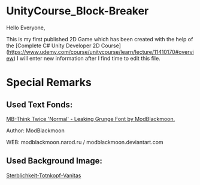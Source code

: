 # UnityCourse_Block-Breaker

Hello Everyone,

This is my first published 2D Game which has been created with the help of the [Complete C# Unity Developer 2D Course] (https://www.udemy.com/course/unitycourse/learn/lecture/11410170#overview)
I will enter new information after I find time to edit this file.

# Special Remarks

## Used Text Fonds:

[MB-Think Twice 'Normal' - Leaking Grunge Font by ModBlackmoon.](https://www.dafont.com/de/mb-think-twice.font)

Author: ModBlackmoon

WEB: modblackmoon.narod.ru / modblackmoon.deviantart.com

## Used Background Image:

[Sterblichkeit-Totnkopf-Vanitas](https://pixabay.com/de/illustrations/sterblichkeit-totenkopf-vanitas-401222/)
